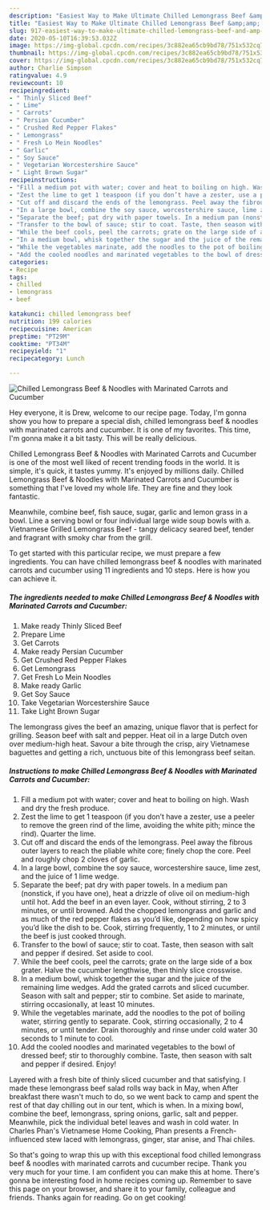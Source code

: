 ```yaml
---
description: "Easiest Way to Make Ultimate Chilled Lemongrass Beef &amp;amp; Noodles with Marinated Carrots and Cucumber"
title: "Easiest Way to Make Ultimate Chilled Lemongrass Beef &amp;amp; Noodles with Marinated Carrots and Cucumber"
slug: 917-easiest-way-to-make-ultimate-chilled-lemongrass-beef-and-amp-noodles-with-marinated-carrots-and-cucumber
date: 2020-05-10T16:39:53.032Z
image: https://img-global.cpcdn.com/recipes/3c882ea65cb9bd78/751x532cq70/chilled-lemongrass-beef-noodles-with-marinated-carrots-and-cucumber-recipe-main-photo.jpg
thumbnail: https://img-global.cpcdn.com/recipes/3c882ea65cb9bd78/751x532cq70/chilled-lemongrass-beef-noodles-with-marinated-carrots-and-cucumber-recipe-main-photo.jpg
cover: https://img-global.cpcdn.com/recipes/3c882ea65cb9bd78/751x532cq70/chilled-lemongrass-beef-noodles-with-marinated-carrots-and-cucumber-recipe-main-photo.jpg
author: Charlie Simpson
ratingvalue: 4.9
reviewcount: 10
recipeingredient:
- " Thinly Sliced Beef"
- " Lime"
- " Carrots"
- " Persian Cucumber"
- " Crushed Red Pepper Flakes"
- " Lemongrass"
- " Fresh Lo Mein Noodles"
- " Garlic"
- " Soy Sauce"
- " Vegetarian Worcestershire Sauce"
- " Light Brown Sugar"
recipeinstructions:
- "Fill a medium pot with water; cover and heat to boiling on high. Wash and dry the fresh produce."
- "Zest the lime to get 1 teaspoon (if you don’t have a zester, use a peeler to remove the green rind of the lime, avoiding the white pith; mince the rind). Quarter the lime."
- "Cut off and discard the ends of the lemongrass. Peel away the fibrous outer layers to reach the pliable white core; finely chop the core. Peel and roughly chop 2 cloves of garlic."
- "In a large bowl, combine the soy sauce, worcestershire sauce, lime zest, and the juice of 1 lime wedge."
- "Separate the beef; pat dry with paper towels. In a medium pan (nonstick, if you have one), heat a drizzle of olive oil on medium-high until hot. Add the beef in an even layer. Cook, without stirring, 2 to 3 minutes, or until browned. Add the chopped lemongrass and garlic and as much of the red pepper flakes as you’d like, depending on how spicy you’d like the dish to be. Cook, stirring frequently, 1 to 2 minutes, or until the beef is just cooked through."
- "Transfer to the bowl of sauce; stir to coat. Taste, then season with salt and pepper if desired. Set aside to cool."
- "While the beef cools, peel the carrots; grate on the large side of a box grater. Halve the cucumber lengthwise, then thinly slice crosswise."
- "In a medium bowl, whisk together the sugar and the juice of the remaining lime wedges. Add the grated carrots and sliced cucumber. Season with salt and pepper; stir to combine. Set aside to marinate, stirring occasionally, at least 10 minutes."
- "While the vegetables marinate, add the noodles to the pot of boiling water, stirring gently to separate. Cook, stirring occasionally, 2 to 4 minutes, or until tender. Drain thoroughly and rinse under cold water 30 seconds to 1 minute to cool."
- "Add the cooled noodles and marinated vegetables to the bowl of dressed beef; stir to thoroughly combine. Taste, then season with salt and pepper if desired. Enjoy!"
categories:
- Recipe
tags:
- chilled
- lemongrass
- beef

katakunci: chilled lemongrass beef 
nutrition: 199 calories
recipecuisine: American
preptime: "PT29M"
cooktime: "PT34M"
recipeyield: "1"
recipecategory: Lunch

---
```



![Chilled Lemongrass Beef &amp; Noodles with Marinated Carrots and Cucumber](https://img-global.cpcdn.com/recipes/3c882ea65cb9bd78/751x532cq70/chilled-lemongrass-beef-noodles-with-marinated-carrots-and-cucumber-recipe-main-photo.jpg)

Hey everyone, it is Drew, welcome to our recipe page. Today, I'm gonna show you how to prepare a special dish, chilled lemongrass beef &amp; noodles with marinated carrots and cucumber. It is one of my favorites. This time, I'm gonna make it a bit tasty. This will be really delicious.

Chilled Lemongrass Beef &amp; Noodles with Marinated Carrots and Cucumber is one of the most well liked of recent trending foods in the world. It is simple, it's quick, it tastes yummy. It's enjoyed by millions daily. Chilled Lemongrass Beef &amp; Noodles with Marinated Carrots and Cucumber is something that I've loved my whole life. They are fine and they look fantastic.

Meanwhile, combine beef, fish sauce, sugar, garlic and lemon grass in a bowl. Line a serving bowl or four individual large wide soup bowls with a. Vietnamese Grilled Lemongrass Beef - tangy delicacy seared beef, tender and fragrant with smoky char from the grill.


To get started with this particular recipe, we must prepare a few ingredients. You can have chilled lemongrass beef &amp; noodles with marinated carrots and cucumber using 11 ingredients and 10 steps. Here is how you can achieve it.

<!--inarticleads1-->

##### The ingredients needed to make Chilled Lemongrass Beef &amp; Noodles with Marinated Carrots and Cucumber:

1. Make ready  Thinly Sliced Beef
1. Prepare  Lime
1. Get  Carrots
1. Make ready  Persian Cucumber
1. Get  Crushed Red Pepper Flakes
1. Get  Lemongrass
1. Get  Fresh Lo Mein Noodles
1. Make ready  Garlic
1. Get  Soy Sauce
1. Take  Vegetarian Worcestershire Sauce
1. Take  Light Brown Sugar


The lemongrass gives the beef an amazing, unique flavor that is perfect for grilling. Season beef with salt and pepper. Heat oil in a large Dutch oven over medium-high heat. Savour a bite through the crisp, airy Vietnamese baguettes and getting a rich, unctuous bite of this lemongrass beef seitan. 

<!--inarticleads2-->

##### Instructions to make Chilled Lemongrass Beef &amp; Noodles with Marinated Carrots and Cucumber:

1. Fill a medium pot with water; cover and heat to boiling on high. Wash and dry the fresh produce.
1. Zest the lime to get 1 teaspoon (if you don’t have a zester, use a peeler to remove the green rind of the lime, avoiding the white pith; mince the rind). Quarter the lime.
1. Cut off and discard the ends of the lemongrass. Peel away the fibrous outer layers to reach the pliable white core; finely chop the core. Peel and roughly chop 2 cloves of garlic.
1. In a large bowl, combine the soy sauce, worcestershire sauce, lime zest, and the juice of 1 lime wedge.
1. Separate the beef; pat dry with paper towels. In a medium pan (nonstick, if you have one), heat a drizzle of olive oil on medium-high until hot. Add the beef in an even layer. Cook, without stirring, 2 to 3 minutes, or until browned. Add the chopped lemongrass and garlic and as much of the red pepper flakes as you’d like, depending on how spicy you’d like the dish to be. Cook, stirring frequently, 1 to 2 minutes, or until the beef is just cooked through.
1. Transfer to the bowl of sauce; stir to coat. Taste, then season with salt and pepper if desired. Set aside to cool.
1. While the beef cools, peel the carrots; grate on the large side of a box grater. Halve the cucumber lengthwise, then thinly slice crosswise.
1. In a medium bowl, whisk together the sugar and the juice of the remaining lime wedges. Add the grated carrots and sliced cucumber. Season with salt and pepper; stir to combine. Set aside to marinate, stirring occasionally, at least 10 minutes.
1. While the vegetables marinate, add the noodles to the pot of boiling water, stirring gently to separate. Cook, stirring occasionally, 2 to 4 minutes, or until tender. Drain thoroughly and rinse under cold water 30 seconds to 1 minute to cool.
1. Add the cooled noodles and marinated vegetables to the bowl of dressed beef; stir to thoroughly combine. Taste, then season with salt and pepper if desired. Enjoy!


Layered with a fresh bite of thinly sliced cucumber and that satisfying. I made these lemongrass beef salad rolls way back in May, when After breakfast there wasn&#39;t much to do, so we went back to camp and spent the rest of that day chilling out in our tent, which is when. In a mixing bowl, combine the beef, lemongrass, spring onions, garlic, salt and pepper. Meanwhile, pick the individual betel leaves and wash in cold water. In Charles Phan&#39;s Vietnamese Home Cooking, Phan presents a French-influenced stew laced with lemongrass, ginger, star anise, and Thai chiles. 

So that's going to wrap this up with this exceptional food chilled lemongrass beef &amp; noodles with marinated carrots and cucumber recipe. Thank you very much for your time. I am confident you can make this at home. There's gonna be interesting food in home recipes coming up. Remember to save this page on your browser, and share it to your family, colleague and friends. Thanks again for reading. Go on get cooking!
